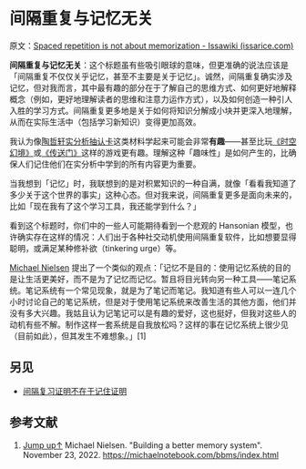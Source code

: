 # 间隔重复与记忆无关

原文：[Spaced repetition is not about memorization - Issawiki (issarice.com)](https://wiki.issarice.com/wiki/Spaced_repetition_is_not_about_memorization)

**间隔重复与记忆无关**：这个标题虽有些吸引眼球的意味，但更准确的说法应该是「间隔重复不仅仅关乎记忆，甚至不主要是关于记忆」。诚然，间隔重复确实涉及记忆，但对我而言，其中最有趣的部分在于了解自己的思维方式、如何更好地解释概念（例如，更好地理解读者的思维和注意力运作方式），以及如何创造一种引人入胜的学习方式。间隔重复更多地是关于如何将知识分解成小块并更深入地理解，从而在实际生活中（包括学习新知识）变得更加高效。

我认为像[陶哲轩实分析抽认卡](https://wiki.issarice.com/wiki/Tao_Analysis_Flashcards)这类材料学起来可能会非常**有趣**——甚至比玩[《时空幻境》](https://wiki.issarice.com/wiki/Braid)或[《传送门》](https://wiki.issarice.com/index.php?title=Portal&action=edit&redlink=1)这样的游戏更有趣。理解这种「趣味性」是如何产生的，比确保人们记住他们在实分析中学到的所有内容更为重要。

当我想到「记忆」时，我联想到的是对积累知识的一种自满，就像「看看我知道了多少关于这个世界的事实」这种心态。但对我来说，间隔重复更多是面向未来的，比如「现在我有了这个学习工具，我还能学到什么？」

看到这个标题时，你们中的一些人可能期待看到一个悲观的 Hansonian 模型，也许确实存在这样的情况：人们出于各种社交动机使用间隔重复软件，比如想要显得聪明，或满足某种修补欲（tinkering urge）等。

[Michael Nielsen](https://wiki.issarice.com/wiki/Michael_Nielsen) 提出了一个类似的观点：「记忆不是目的：使用记忆系统的目的是让生活更美好，而不是为了记忆而记忆。暂且将目光转向另一种工具——笔记系统。笔记系统有一个常见现象，就是为了笔记而笔记。我知道有些人可以一连几个小时讨论自己的笔记系统，但是对于使用笔记系统来改善生活的其他方面，他们并没有多大兴趣。我姑且认为记笔记可以是有趣的爱好，这也挺好，但我对这些人的动机有些不解。制作这样一套系统是自我放松吗？这样的事在记忆系统上很少见（目前如此），但其发生不难想象。」[1]

## 另见

- [间隔复习证明不在于记住证明](https://wiki.issarice.com/wiki/Spaced_proof_review_is_not_about_memorizing_proofs)

## 参考文献

1. [Jump up↑](https://wiki.issarice.com/wiki/Spaced_repetition_is_not_about_memorization#cite_ref-1) Michael Nielsen. "Building a better memory system". November 23, 2022. https://michaelnotebook.com/bbms/index.html